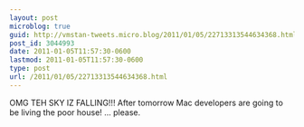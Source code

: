 ```yaml
---
layout: post
microblog: true
guid: http://vmstan-tweets.micro.blog/2011/01/05/22713313544634368.html
post_id: 3044993
date: 2011-01-05T11:57:30-0600
lastmod: 2011-01-05T11:57:30-0600
type: post
url: /2011/01/05/22713313544634368.html
---
```

OMG TEH SKY IZ FALLING!!! After tomorrow Mac developers are going to be living the poor house! ... please.
